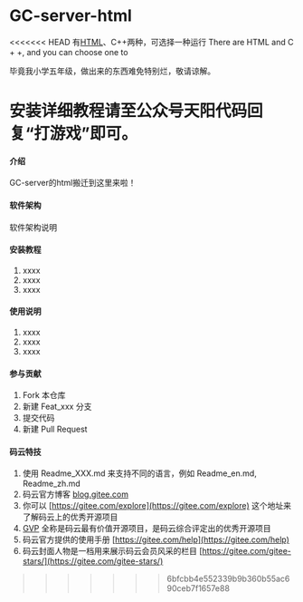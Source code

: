 # GC-server-html

<<<<<<< HEAD
有[HTML](https://gitee.com/easonlee66/GC-server-html)、C++两种，可选择一种运行 There are HTML and C + +, and you can choose one to

毕竟我小学五年级，做出来的东西难免特别烂，敬请谅解。

安装详细教程请至公众号天阳代码回复“打游戏”即可。
=======
#### 介绍
GC-server的html搬迁到这里来啦！

#### 软件架构
软件架构说明


#### 安装教程

1.  xxxx
2.  xxxx
3.  xxxx

#### 使用说明

1.  xxxx
2.  xxxx
3.  xxxx

#### 参与贡献

1.  Fork 本仓库
2.  新建 Feat_xxx 分支
3.  提交代码
4.  新建 Pull Request


#### 码云特技

1.  使用 Readme\_XXX.md 来支持不同的语言，例如 Readme\_en.md, Readme\_zh.md
2.  码云官方博客 [blog.gitee.com](https://blog.gitee.com)
3.  你可以 [https://gitee.com/explore](https://gitee.com/explore) 这个地址来了解码云上的优秀开源项目
4.  [GVP](https://gitee.com/gvp) 全称是码云最有价值开源项目，是码云综合评定出的优秀开源项目
5.  码云官方提供的使用手册 [https://gitee.com/help](https://gitee.com/help)
6.  码云封面人物是一档用来展示码云会员风采的栏目 [https://gitee.com/gitee-stars/](https://gitee.com/gitee-stars/)
>>>>>>> 6bfcbb4e552339b9b360b55ac690ceb7f1657e88
